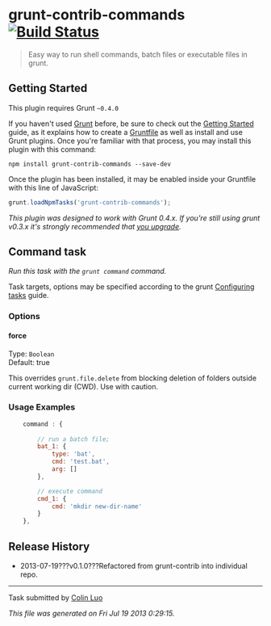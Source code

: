 # grunt-contrib-commands [![Build Status](https://secure.travis-ci.org/gruntjs/grunt-contrib-commands.png?branch=master)](http://travis-ci.org/gruntjs/grunt-contrib-commands)

> Easy way to run shell commands, batch files or executable files in grunt.

## Getting Started
This plugin requires Grunt `~0.4.0`

If you haven't used [Grunt](http://gruntjs.com/) before, be sure to check out the [Getting Started](http://gruntjs.com/getting-started) guide, as it explains how to create a [Gruntfile](http://gruntjs.com/sample-gruntfile) as well as install and use Grunt plugins. Once you're familiar with that process, you may install this plugin with this command:

```shell
npm install grunt-contrib-commands --save-dev
```

Once the plugin has been installed, it may be enabled inside your Gruntfile with this line of JavaScript:

```js
grunt.loadNpmTasks('grunt-contrib-commands');
```

*This plugin was designed to work with Grunt 0.4.x. If you're still using grunt v0.3.x it's strongly recommended that [you upgrade](http://gruntjs.com/upgrading-from-0.3-to-0.4).*



## Command task
_Run this task with the `grunt command` command._

Task targets, options may be specified according to the grunt [Configuring tasks](http://gruntjs.com/configuring-tasks) guide.

### Options

#### force
Type: `Boolean`  
Default: true

This overrides `grunt.file.delete` from blocking deletion of folders outside current working dir (CWD). Use with caution.

### Usage Examples

```js
    command : {
        
        // run a batch file;
        bat_1: {
            type: 'bat',
            cmd: 'test.bat',
            arg: []
        },

        // execute command
        cmd_1: {
            cmd: 'mkdir new-dir-name'
        }
    },
```

## Release History

 * 2013-07-19???v0.1.0???Refactored from grunt-contrib into individual repo.

---

Task submitted by [Colin Luo](http://www.luozhihua.com/)

*This file was generated on Fri Jul 19 2013 0:29:15.*
